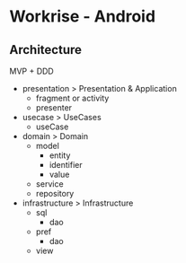 # Workrise - Android

## Architecture

MVP + DDD

- presentation > Presentation & Application
  - fragment or activity
  - presenter
- usecase > UseCases
  - useCase
- domain > Domain
  - model
    - entity
    - identifier
    - value
  - service
  - repository
- infrastructure > Infrastructure 
  - sql
    - dao
  - pref
    - dao
  - view
